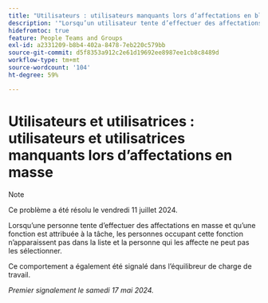 ```yaml
---
title: "Utilisateurs : utilisateurs manquants lors d’affectations en bloc"
description: '"Lorsqu’un utilisateur tente d’effectuer des affectations en bloc et qu’un rôle de tâche est attribué à la tâche, les utilisateurs disposant de ce rôle de tâche n’apparaissent pas dans la liste et l’utilisateur qui les affecte ne peut pas les sélectionner.  »'
hidefromtoc: true
feature: People Teams and Groups
exl-id: a2331209-b8b4-402a-8478-7eb220c579bb
source-git-commit: d5f8353a912c2e61d19692ee8987ee1cb8c8489d
workflow-type: tm+mt
source-wordcount: '104'
ht-degree: 59%

---
```


# Utilisateurs et utilisatrices : utilisateurs et utilisatrices manquants lors d’affectations en masse

>[!NOTE]
>
>Ce problème a été résolu le vendredi 11 juillet 2024.

Lorsqu’une personne tente d’effectuer des affectations en masse et qu’une fonction est attribuée à la tâche, les personnes occupant cette fonction n’apparaissent pas dans la liste et la personne qui les affecte ne peut pas les sélectionner.

Ce comportement a également été signalé dans l’équilibreur de charge de travail.

_Premier signalement le samedi 17 mai 2024._
